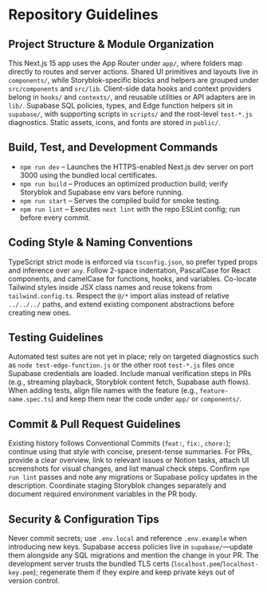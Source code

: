 # Repository Guidelines

## Project Structure & Module Organization
This Next.js 15 app uses the App Router under `app/`, where folders map directly to routes and server actions. Shared UI primitives and layouts live in `components/`, while Storyblok-specific blocks and helpers are grouped under `src/components` and `src/lib`. Client-side data hooks and context providers belong in `hooks/` and `contexts/`, and reusable utilities or API adapters are in `lib/`. Supabase SQL policies, types, and Edge function helpers sit in `supabase/`, with supporting scripts in `scripts/` and the root-level `test-*.js` diagnostics. Static assets, icons, and fonts are stored in `public/`.

## Build, Test, and Development Commands
- `npm run dev` – Launches the HTTPS-enabled Next.js dev server on port 3000 using the bundled local certificates.
- `npm run build` – Produces an optimized production build; verify Storyblok and Supabase env vars before running.
- `npm run start` – Serves the compiled build for smoke testing.
- `npm run lint` – Executes `next lint` with the repo ESLint config; run before every commit.

## Coding Style & Naming Conventions
TypeScript strict mode is enforced via `tsconfig.json`, so prefer typed props and inference over `any`. Follow 2-space indentation, PascalCase for React components, and camelCase for functions, hooks, and variables. Co-locate Tailwind styles inside JSX class names and reuse tokens from `tailwind.config.ts`. Respect the `@/*` import alias instead of relative `../../../` paths, and extend existing component abstractions before creating new ones.

## Testing Guidelines
Automated test suites are not yet in place; rely on targeted diagnostics such as `node test-edge-function.js` or the other root `test-*.js` files once Supabase credentials are loaded. Include manual verification steps in PRs (e.g., streaming playback, Storyblok content fetch, Supabase auth flows). When adding tests, align file names with the feature (e.g., `feature-name.spec.ts`) and keep them near the code under `app/` or `components/`.

## Commit & Pull Request Guidelines
Existing history follows Conventional Commits (`feat:`, `fix:`, `chore:`); continue using that style with concise, present-tense summaries. For PRs, provide a clear overview, link to relevant issues or Notion tasks, attach UI screenshots for visual changes, and list manual check steps. Confirm `npm run lint` passes and note any migrations or Supabase policy updates in the description. Coordinate staging Storyblok changes separately and document required environment variables in the PR body.

## Security & Configuration Tips
Never commit secrets; use `.env.local` and reference `.env.example` when introducing new keys. Supabase access policies live in `supabase/`—update them alongside any SQL migrations and mention the change in your PR. The development server trusts the bundled TLS certs (`localhost.pem`/`localhost-key.pem`); regenerate them if they expire and keep private keys out of version control.
